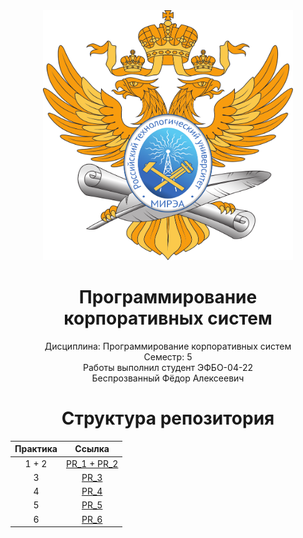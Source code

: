 <div style="text-align: center; margin-left: 500;">
  <img src="https://github.com/Axialer/PKS_repo/blob/main/MIREA_Gerb_Colour.svg" width="400" height="400" />
</div>
<h1 style="text-align: center;">Программирование корпоративных систем</h1>

<p style="text-align: center;">Дисциплина: Программирование корпоративных систем<br>
Семестр: 5<br>
Работы выполнил студент ЭФБО-04-22<br>
Беспрозванный Фёдор Алексеевич</p>

<h1 style="text-align: center;">Структура репозитория</h1>
<table style="margin: 0 auto; text-align: center;">
  <thead>
    <tr>
      <th>Практика</th>
      <th>Ссылка</th>
    </tr>
  </thead>
  <tbody>
    <tr>
      <td>1 + 2</td>
      <td><a href="https://github.com/Axialer/PKS_repo/tree/PKS_1_2">PR_1 + PR_2</a></td>
    </tr>
    <tr>
      <td>3</td>
      <td><a href="https://github.com/Axialer/PKS_repo/tree/PKS_3">PR_3</a></td>
    </tr>
    <tr>
      <td>4</td>
      <td><a href="https://github.com/Axialer/PKS_repo/tree/PKS_4">PR_4</a></td>
    </tr>
    <tr>
      <td>5</td>
      <td><a href="https://github.com/Axialer/PKS_repo/tree/PKS_5">PR_5</a></td>
    </tr>
    <tr>
      <td>6</td>
      <td><a href="https://github.com/Axialer/PKS_repo/tree/PKS_6">PR_6</td>
    </tr>
  </tbody>
</table>
